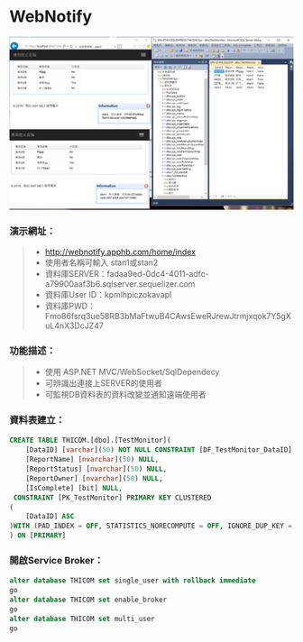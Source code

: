 # WebNotify
![ScreenShot](https://github.com/stanChung/WebNotify-master/blob/master/WebNotify_H.PNG)
  
### **演示網址：**
> - http://webnotify.apphb.com/home/index
> - 使用者名稱可輸入 stan1或stan2
> - 資料庫SERVER：fadaa9ed-0dc4-4011-adfc-a79900aaf3b6.sqlserver.sequelizer.com
> - 資料庫User ID：kpmlhpiczokavapl
> - 資料庫PWD：Fmo86fsrq3ue58RB3bMaFtwuB4CAwsEweRJrewJtrmjxqok7Y5gXuL4nX3DcJZ47

### **功能描述：**
> - 使用 ASP.NET MVC/WebSocket/SqlDependecy
> - 可辨識出連接上SERVER的使用者
> - 可監視DB資料表的資料改變並通知遠端使用者

### **資料表建立：**
```sql
CREATE TABLE THICOM.[dbo].[TestMonitor](
	[DataID] [varchar](50) NOT NULL CONSTRAINT [DF_TestMonitor_DataID]  DEFAULT (newid()),
	[ReportName] [nvarchar](50) NULL,
	[ReportStatus] [nvarchar](50) NULL,
	[ReportOwner] [nvarchar](50) NULL,
	[IsComplete] [bit] NULL,
 CONSTRAINT [PK_TestMonitor] PRIMARY KEY CLUSTERED 
(
	[DataID] ASC
)WITH (PAD_INDEX = OFF, STATISTICS_NORECOMPUTE = OFF, IGNORE_DUP_KEY = OFF, ALLOW_ROW_LOCKS = ON, ALLOW_PAGE_LOCKS = ON) ON [PRIMARY]
) ON [PRIMARY]
```

### **開啟Service Broker：**
```sql
alter database THICOM set single_user with rollback immediate
go
alter database THICOM set enable_broker
go
alter database THICOM set multi_user
go
```
